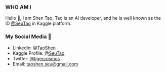 ### WHO AM I

Hello 👋, I am Shen Tao. Tao is an AI developer, and he is well known as the ID [@SeuTao](https://www.kaggle.com/shentao) in Kaggle platform.

### My Social Media 💬
- LinkedIn: [@TaoShen](https://www.linkedin.com/in/tao-shen-897b30129/)
- Kaggle Profile: [@SeuTao](https://www.kaggle.com/shentao)
- Twitter: [@tigercosmos](https://twitter.com/SeuTao1)
- Email: taoshen.seu@gmail.com
